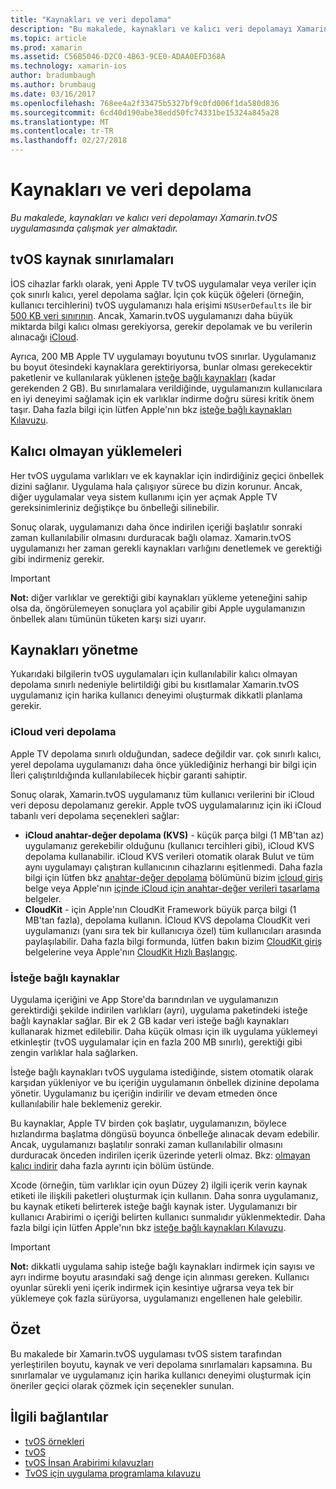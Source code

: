 ```yaml
---
title: "Kaynakları ve veri depolama"
description: "Bu makalede, kaynakları ve kalıcı veri depolamayı Xamarin.tvOS uygulamasında çalışmak yer almaktadır."
ms.topic: article
ms.prod: xamarin
ms.assetid: C56B5046-D2C0-4B63-9CE0-ADAA0EFD368A
ms.technology: xamarin-ios
author: bradumbaugh
ms.author: brumbaug
ms.date: 03/16/2017
ms.openlocfilehash: 768ee4a2f33475b5327bf9c0fd006f1da580d836
ms.sourcegitcommit: 6cd40d190abe38edd50fc74331be15324a845a28
ms.translationtype: MT
ms.contentlocale: tr-TR
ms.lasthandoff: 02/27/2018
---
```

# <a name="resources-and-data-storage"></a>Kaynakları ve veri depolama

_Bu makalede, kaynakları ve kalıcı veri depolamayı Xamarin.tvOS uygulamasında çalışmak yer almaktadır._

<a name="tvOS-Resource-Limitations" />

## <a name="tvos-resource-limitations"></a>tvOS kaynak sınırlamaları

İOS cihazlar farklı olarak, yeni Apple TV tvOS uygulamalar veya veriler için çok sınırlı kalıcı, yerel depolama sağlar. İçin çok küçük öğeleri (örneğin, kullanıcı tercihlerini) tvOS uygulamanızı hala erişimi `NSUserDefaults` ile bir [500 KB veri sınırının](https://forums.developer.apple.com/message/50696#50696). Ancak, Xamarin.tvOS uygulamanızı daha büyük miktarda bilgi kalıcı olması gerekiyorsa, gerekir depolamak ve bu verilerin alınacağı [iCloud](#iCloud-Data-Storage).

Ayrıca, 200 MB Apple TV uygulamayı boyutunu tvOS sınırlar. Uygulamanız bu boyut ötesindeki kaynaklara gerektiriyorsa, bunlar olması gerekecektir paketlenir ve kullanılarak yüklenen [isteğe bağlı kaynakları](#On-Demand-Resources) (kadar gerekenden 2 GB). Bu sınırlamalara verildiğinde, uygulamanızın kullanıcılara en iyi deneyimi sağlamak için ek varlıklar indirme doğru süresi kritik önem taşır. Daha fazla bilgi için lütfen Apple'nın bkz [isteğe bağlı kaynakları Kılavuzu](https://developer.apple.com/library/prerelease/tvos/documentation/FileManagement/Conceptual/On_Demand_Resources_Guide/index.html#//apple_ref/doc/uid/TP40015083).

<a name="Non-Persistent-Downloads" />

## <a name="non-persistent-downloads"></a>Kalıcı olmayan yüklemeleri

Her tvOS uygulama varlıkları ve ek kaynaklar için indirdiğiniz geçici önbellek dizini sağlanır. Uygulama hala çalışıyor sürece bu dizin korunur. Ancak, diğer uygulamalar veya sistem kullanımı için yer açmak Apple TV gereksinimleriniz değiştikçe bu önbelleği silinebilir.

Sonuç olarak, uygulamanızı daha önce indirilen içeriği başlatılır sonraki zaman kullanılabilir olmasını durduracak bağlı olamaz. Xamarin.tvOS uygulamanızı her zaman gerekli kaynakları varlığını denetlemek ve gerektiği gibi indirmeniz gerekir.

> [!IMPORTANT]
> **Not:** diğer varlıklar ve gerektiği gibi kaynakları yükleme yeteneğini sahip olsa da, öngörülemeyen sonuçlara yol açabilir gibi Apple uygulamanızın önbellek alanı tümünün tüketen karşı sizi uyarır.




<a name="Managing-Resources" />

## <a name="managing-resources"></a>Kaynakları yönetme

Yukarıdaki bilgilerin tvOS uygulamaları için kullanılabilir kalıcı olmayan depolama sınırlı nedeniyle belirtildiği gibi bu kısıtlamalar Xamarin.tvOS uygulamanız için harika kullanıcı deneyimi oluşturmak dikkatli planlama gerekir.

<a name="iCloud-Data-Storage" />

### <a name="icloud-data-storage"></a>iCloud veri depolama

Apple TV depolama sınırlı olduğundan, sadece değildir var. çok sınırlı kalıcı, yerel depolama uygulamanızı daha önce yüklediğiniz herhangi bir bilgi için İleri çalıştırıldığında kullanılabilecek hiçbir garanti sahiptir.

Sonuç olarak, Xamarin.tvOS uygulamanız tüm kullanıcı verilerini bir iCloud veri deposu depolamanız gerekir. Apple tvOS uygulamalarınız için iki iCloud tabanlı veri depolama seçenekleri sağlar:

- **iCloud anahtar-değer depolama (KVS)** - küçük parça bilgi (1 MB'tan az) uygulamanız gerekebilir olduğunu (kullanıcı tercihleri gibi), iCloud KVS depolama kullanabilir. iCloud KVS verileri otomatik olarak Bulut ve tüm aynı uygulamayı çalıştıran kullanıcının cihazlarını eşitlenmedi. Daha fazla bilgi için lütfen bkz [anahtar-değer depolama](~/ios/data-cloud/introduction-to-icloud.md) bölümünü bizim [icloud giriş](~/ios/data-cloud/introduction-to-icloud.md) belge veya Apple'nın [içinde iCloud için anahtar-değer verileri tasarlama](https://developer.apple.com/library/prerelease/tvos/documentation/General/Conceptual/iCloudDesignGuide/Chapters/DesigningForKey-ValueDataIniCloud.html#//apple_ref/doc/uid/TP40012094-CH7) belgeler.
- **CloudKit** - için Apple'nın CloudKit Framework büyük parça bilgi (1 MB'tan fazla), depolama kullanın. İCloud KVS depolama CloudKit veri uygulamanızı (yanı sıra tek bir kullanıcıya özel) tüm kullanıcıları arasında paylaşılabilir. Daha fazla bilgi formunda, lütfen bakın bizim [CloudKit giriş](~/ios/data-cloud/intro-to-cloudkit.md) belgelerine veya Apple'nın [CloudKit Hızlı Başlangıç](https://developer.apple.com/library/prerelease/tvos/documentation/DataManagement/Conceptual/CloudKitQuickStart/Introduction/Introduction.html#//apple_ref/doc/uid/TP40014987).

<a name="On-Demand-Resources" />

### <a name="on-demand-resources"></a>İsteğe bağlı kaynaklar

Uygulama içeriğini ve App Store'da barındırılan ve uygulamanızın gerektirdiği şekilde indirilen varlıkları (ayrı), uygulama paketindeki isteğe bağlı kaynaklar sağlar. Bir ek 2 GB kadar veri isteğe bağlı kaynakları kullanarak hizmet edilebilir. Daha küçük olması için ilk uygulama yüklemeyi etkinleştir (tvOS uygulamalar için en fazla 200 MB sınırlı), gerektiği gibi zengin varlıklar hala sağlarken.

İsteğe bağlı kaynakları tvOS uygulama istediğinde, sistem otomatik olarak karşıdan yükleniyor ve bu içeriğin uygulamanın önbellek dizinine depolama yönetir. Uygulamanız bu içeriğin indirilir ve devam etmeden önce kullanılabilir hale beklemeniz gerekir.

Bu kaynaklar, Apple TV birden çok başlatır, uygulamanızın, böylece hızlandırma başlatma döngüsü boyunca önbelleğe alınacak devam edebilir. Ancak, uygulamanızı başlatılır sonraki zaman kullanılabilir olmasını durduracak önceden indirilen içerik üzerinde yeterli olmaz. Bkz: [olmayan kalıcı indirir](#Non-Persistent-Downloads) daha fazla ayrıntı için bölüm üstünde.

Xcode (örneğin, tüm varlıklar için oyun Düzey 2) ilgili içerik verin kaynak etiketi ile ilişkili paketleri oluşturmak için kullanın. Daha sonra uygulamanız, bu kaynak etiketi belirterek isteğe bağlı kaynak ister. Uygulamanızı bir kullanıcı Arabirimi o içeriği belirten kullanıcı sunmalıdır yüklenmektedir. Daha fazla bilgi için lütfen Apple'nın bkz [isteğe bağlı kaynakları Kılavuzu](https://developer.apple.com/library/prerelease/tvos/documentation/FileManagement/Conceptual/On_Demand_Resources_Guide/index.html#//apple_ref/doc/uid/TP40015083).

> [!IMPORTANT]
> **Not:** dikkatli uygulama sahip isteğe bağlı kaynakları indirmek için sayısı ve ayrı indirme boyutu arasındaki sağ denge için alınması gereken. Kullanıcı oyunlar sürekli yeni içerik indirmek için kesintiye uğrarsa veya tek bir yüklemeye çok fazla sürüyorsa, uygulamanızı engellenen hale gelebilir.




<a name="Summary" />

## <a name="summary"></a>Özet

Bu makalede bir Xamarin.tvOS uygulaması tvOS sistem tarafından yerleştirilen boyutu, kaynak ve veri depolama sınırlamaları kapsamına. Bu sınırlamalar ve uygulamanız için harika kullanıcı deneyimi oluşturmak için öneriler geçici olarak çözmek için seçenekler sunulan.



## <a name="related-links"></a>İlgili bağlantılar

- [tvOS örnekleri](https://developer.xamarin.com/samples/tvos/all/)
- [tvOS](https://developer.apple.com/tvos/)
- [tvOS İnsan Arabirimi kılavuzları](https://developer.apple.com/tvos/human-interface-guidelines/)
- [TvOS için uygulama programlama kılavuzu](https://developer.apple.com/library/prerelease/tvos/documentation/General/Conceptual/AppleTV_PG/)
